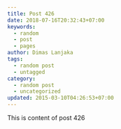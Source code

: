 ```yaml
---
title: Post 426
date: 2018-07-16T20:32:43+07:00
keywords:
  - random
  - post
  - pages
author: Dimas Lanjaka
tags:
  - random post
  - untagged
category:
  - random post
  - uncategorized
updated: 2015-03-10T04:26:53+07:00
---
```

This is content of post 426